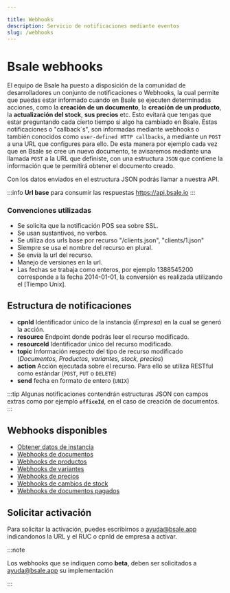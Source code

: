 ```yaml
---

title: Webhooks
description: Servicio de notificaciones mediante eventos
slug: /webhooks
---
```

[Obtener datos de instancia]: configuracion/webhooks  "ir a referencia"
[Webhooks de documentos]: documentos/webhooks  "ir a referencia"
[Webhooks de productos]: productos-y-servicios/webhooks#notificación-productos  "ir a referencia"
[Webhooks de variantes]: productos-y-servicios/webhooks#notificación-variantes  "ir a referencia"
[Webhooks de precios]: productos-y-servicios/webhooks#notificación-de-precios  "ir a referencia"
[Webhooks de cambios de stock]: productos-y-servicios/webhooks#notificación-de-stock  "ir a referencia"
[Webhooks de documentos pagados]: formas-de-pago/webhooks  "ir a referencia"

# Bsale webhooks

El equipo de Bsale ha puesto a disposición de la comunidad de desarrolladores un conjunto de notificaciones o Webhooks, la cual permite que puedas estar informado cuando en Bsale se ejecuten determinadas acciones, como la **creación de un documento**, la **creación de un producto**, la **actualización del stock**, **sus precios** etc. Esto evitará que tengas que estar preguntando cada cierto tiempo si algo ha cambiado en Bsale. Estas notificaciones o "callback´s", son informadas mediante webhooks o también conocidos como `user-defined HTTP callbacks`, a mediante un `POST` a una URL que configures para ello. De esta manera por ejemplo cada vez que en Bsale se cree un nuevo documento, te avisaremos mediante una llamada `POST` a la URL que definiste, con una estructura `JSON` que contiene la información que te permitirá obtener el documento creado.

Con los datos enviados en el estructura JSON podrás llamar a nuestra API.

:::info
**Url base** para consumir las respuestas
https://api.bsale.io
:::
### Convenciones utilizadas
- Se solicita que la notificación POS sea sobre SSL.
- Se usan sustantivos, no verbos.
- Se utiliza dos urls base por recurso "/clients.json", "clients/1.json"
- Siempre se usa el nombre del recurso en plural.
- Se envía la url del recurso.
- Manejo de versiones en la url.
- Las fechas se trabaja como enteros, por ejemplo 1388545200 corresponde a la fecha 2014-01-01, la conversión es realizada utilizando el [Tiempo Unix].

## Estructura de notificaciones
- **cpnId** Identificador único de la instancia (_Empresa_) en la cual se generó la acción. 
- **resource** Endpoint donde podrás leer el recurso modificado.
- **resourceId** Identificador único del recurso modificado.
- **topic** Información respecto del tipo de recurso modificado (_Documentos, Productos, variantes, stock, precios_)
- **action** Acción ejecutada sobre el recurso. Para ello se utiliza RESTful como estándar (`POST`, `PUT` o `DELETE`)
- **send** fecha en formato de entero (`UNIX`)

:::tip
Algunas notificaciones contendrán estructuras JSON con campos extras como por ejemplo **`officeId`**, en el caso de creación de documentos.
:::

## Webhooks disponibles
- [Obtener datos de instancia]
- [Webhooks de documentos]
- [Webhooks de productos]
- [Webhooks de variantes]
- [Webhooks de precios]
- [Webhooks de cambios de stock]
- [Webhooks de documentos pagados]


## Solicitar activación
Para solicitar la activación, puedes escribirnos a ayuda@bsale.app indicandonos la URL y el RUC o cpnId de empresa a activar.

:::note

Los webhooks que se indiquen como **beta**, deben ser solicitados a ayuda@bsale.app su implementación

:::